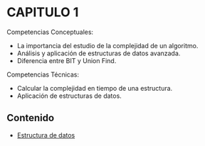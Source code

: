 # CAPITULO 1

Competencias Conceptuales:

- La importancia del estudio de la complejidad de un algoritmo.
- Análisis y aplicación de estructuras de datos avanzada.
- Diferencia entre BIT y Union Find.

Competencias Técnicas:

- Calcular la complejidad en tiempo de una estructura.
- Aplicación de estructuras de datos.

## Contenido

* [Estructura de datos](https://github.com/NatiBilbao/AlgoritmicaII2022/tree/main/Contenido/Capitulo%201/Estructura_de_datos)

